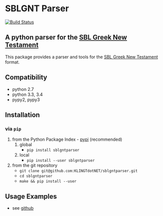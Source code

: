 # SBLGNT Parser

[![Build Status](https://travis-ci.org/KLINGTdotNET/sblgntparser.svg?branch=master)](https://travis-ci.org/KLINGTdotNET/sblgntparser)

## A python parser for the [SBL Greek New Testament](https://github.com/morphgnt/sblgnt)

This package provides a parser and tools for the [SBL Greek New Testament](https://github.com/morphgnt/sblgnt) format.

## Compatibility

- python 2.7
- python 3.3, 3.4
- pypy2, pypy3

## Installation

### via `pip`

1. from the Python Package Index - [pypi](https://pypi.python.org/pypi) (recommended)
    1. global
        - `pip install sblgntparser`
    2. local
        - `pip install --user sblgntparser`
2. from the git repository
    - `git clone git@github.com:KLINGTdotNET/sblgntparser.git`
    - `cd sblgntparser`
    - `make && pip install --user`

## Usage Examples

- see [github](https://github.com/KLINGTdotNET/dh-project-ws14)
